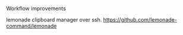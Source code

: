 Workflow improvements

lemonade clipboard manager over ssh. https://github.com/lemonade-command/lemonade
